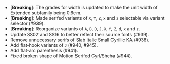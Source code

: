  * \[**Breaking**\]: The grades for width is updated to make the unit width of Extended subfamily being 0.6em.
 * \[**Breaking**\]: Made serifed variants of `X`, `Y`, `Z`, `x` and `z` selectable via variant selector (#939).
 * \[**Breaking**\]: Reorganize variants of `A`, `B`, `D`, `J`, `X`, `Y`, `Z`, `d`, `x` and `z`.
 * Update SS02 and SS16 to better reflect their source fonts (#939).
 * Remove unnecessary serifs of Slab Italic Small Cyrillic KA (#938).
 * Add flat-hook variants of `J` (#940, #945).
 * Add flat-arc parenthesis (#941).
 * Fixed broken shape of Motion Serifed Cyrl/Shcha (#944).
